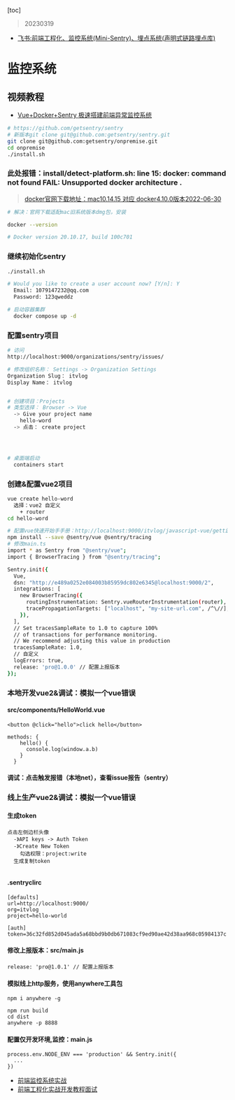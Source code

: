 [toc]

> 20230319
* [飞书:前端工程化、监控系统(Mini-Sentry)、埋点系统(声明式链路埋点库)](https://vt7y72vnyl.feishu.cn/wiki/wikcnVEOAR4mUUTwI3VFvI2IdSb)
# 监控系统
## 视频教程
* [Vue+Docker+Sentry 极速搭建前端异常监控系统](https://www.bilibili.com/video/BV1UZ4y1p7MF/?spm_id_from=333.999.0.0&vd_source=c4fe7507ea85461391fe91772b3fbe6f)
```sh
# https://github.com/getsentry/sentry
# 新版本git clone git@github.com:getsentry/sentry.git
git clone git@github.com:getsentry/onpremise.git
cd onpremise
./install.sh
```
### 此处报错：install/detect-platform.sh: line 15: docker: command not found FAIL: Unsupported docker architecture .
> [docker官网下载地址：mac10.14.15 对应 docker4.10.0版本2022-06-30](https://docs.docker.com/desktop/release-notes/)
```sh
# 解决：官网下载适配mac旧系统版本dmg包，安装

docker --version

# Docker version 20.10.17, build 100c701
```
### 继续初始化sentry
```sh
./install.sh

# Would you like to create a user account now? [Y/n]: Y
  Email: 1079147232@qq.com
  Password: 123qweddz

# 启动容器集群
  docker compose up -d
```
### 配置sentry项目
```sh
# 访问
http://localhost:9000/organizations/sentry/issues/

# 修改组织名称： Settings -> Organization Settings
Organization Slug： itvlog
Display Name： itvlog


# 创建项目：Projects
# 类型选择： Browser -> Vue 
  -> Give your project name
    hello-word
  -> 点击： create project




# 桌面端启动
  containers start
```
### 创建&配置vue2项目
```sh
vue create hello-word
  选择：vue2 自定义
    + router
cd hello-word

# 配置vue快速开始手手册：http://localhost:9000/itvlog/javascript-vue/getting-started/javascript-vue/
npm install --save @sentry/vue @sentry/tracing
# 修改main.ts
import * as Sentry from "@sentry/vue";
import { BrowserTracing } from "@sentry/tracing";

Sentry.init({
  Vue,
  dsn: "http://e489a0252e084003b85959dc802e6345@localhost:9000/2",
  integrations: [
    new BrowserTracing({
      routingInstrumentation: Sentry.vueRouterInstrumentation(router),
      tracePropagationTargets: ["localhost", "my-site-url.com", /^\//],
    }),
  ],
  // Set tracesSampleRate to 1.0 to capture 100%
  // of transactions for performance monitoring.
  // We recommend adjusting this value in production
  tracesSampleRate: 1.0,
  // 自定义
  logErrors: true,
  release: 'pro@1.0.0' // 配置上报版本
});
```
### 本地开发vue2&调试：模拟一个vue错误
#### src/components/HelloWorld.vue
```
<button @click="hello">click hello</button>

methods: {
    hello() {
      console.log(window.a.b)
    }
  }
``` 
#### 调试：点击触发报错（本地net），查看issue报告（sentry）

### 线上生产vue2&调试：模拟一个vue错误
#### 生成token
```
点击左侧边栏头像
  -》API keys -> Auth Token
  -》Create New Token
    勾选权限：project:write
  生成复制token


```
#### .sentryclirc
```
[defaults]
url=http://localhost:9000/
org=itvlog
project=hello-world

[auth]
token=36c32fd852d045ada5a68bbd9b0db671083cf9ed90ae42d38aa968c05984137c
```
#### 修改上报版本：src/main.js
```
release: 'pro@1.0.1' // 配置上报版本
```
#### 模拟线上http服务，使用anywhere工具包
```
npm i anywhere -g

npm run build
cd dist
anywhere -p 8888
```
#### 配置仅开发环境,监控：main.js
```
process.env.NODE_ENV === 'production' && Sentry.init({
  ...
})
```


* [前端监控系统实战](https://www.bilibili.com/video/BV11L4y1L7BY?p=1&vd_source=c4fe7507ea85461391fe91772b3fbe6f)
* [前端工程化实战开发教程面试](https://www.bilibili.com/video/BV1me4y1q7Ep?p=5&vd_source=c4fe7507ea85461391fe91772b3fbe6f)
